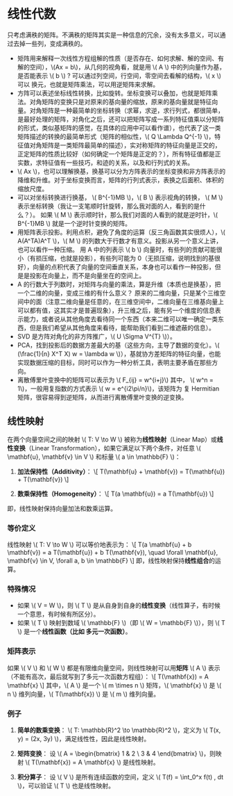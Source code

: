 # 线性代数

只考虑满秩的矩阵。不满秩的矩阵其实是一种信息的冗余，没有太多意义，可以通过去掉一些列，变成满秩的。

- 矩阵用来解释一次线性方程组解的性质（是否存在、如何求解、解的空间、有解的空间），\\(Ax = b\\)，从几何的视角看，就是用 \\( A \\) 中的列向量作为基，是否能表示 \\( b \\) ? 可以通过列空间，行空间，零空间去看解的结构，\\( x \\) 可以 换元，也就是矩阵乘法，可以用逆矩阵来求解。
- 方阵可以表述坐标线性转换，比如旋转。坐标变换可以叠加，也就是矩阵乘法。对角矩阵的变换只是对原来的基向量的缩放，原来的基向量就是特征向量。对角矩阵是一种最简单的坐标转换（求幂，求逆，求行列式，都很简单，是最好处理的矩阵，对角化之后，还可以把矩阵写成一系列特征值乘以分矩阵的形式，类似基矩阵的感觉，在具体的应用中可以看作谱），也代表了这一类矩阵描述的转换的最简单形式（矩阵的相似性，\\( Q \Lambda Q^{-1} \\)，特征值对角矩阵是一类矩阵最简单的描述），实对称矩阵的特征向量是正交的，正定矩阵的性质比较好（如何确定一个矩阵是正定的？），所有特征值都是正实数，求特征值有一些技巧，和迹的关系，以及和行列式的关系。
- \\( Ax \\)，也可以理解换基，换基可以分为方阵表示的坐标变换和非方阵表示的降维和升维。对于坐标变换而言，矩阵的行列式表示，表换之后面积、体积的缩放尺度。
- 可以对坐标转换进行换基， \\( B^{-1}MB \\)，\\( B \\) 表示视角的转换， \\( M \\) 表示坐标转换（我让一支笔顺时针旋转，那么我对面的人，看到的是什么？）。 如果 \\( M \\)  表示顺时针，那么我们对面的人看到的就是逆时针，\\( B^{-1}MB \\) 就是一个逆时针变换的矩阵。
- 用矩阵表示投影。利用点积，避免了角度的运算（反三角函数其实很烦人），\\( A(A^TA)A^T \\)，\\( M \\)  的列数大于行数才有意义。投影从另一个意义上讲，也可以看作一种压缩。 用 A 中的列表示 \\( b \\)  向量时，有些列的贡献可能很小（有损压缩，也就是投影），有些列可能为 0（无损压缩，说明找到的基很好），向量的点积代表了向量的空间垂直关系，本身也可以看作一种投影，但是是投影在向量上，而不是向量坐在的空间上。
- A 的行数大于列数时，对矩阵与向量的乘法，算是升维（本质也是换基），把一个二维的向量，变成三维的有什么意义？ 原来的二维向量，只是某个三维空间中的面（注意二维向量是任意的，在三维空间中，二维向量在三维基向量上可以都有值，这其实才是普遍现象），升三维之后，能有另一个维度的信息表示能力，或者说从其他角度去看待同一个东西（本来二维可以唯一确定一类东西，但是我们希望从其他角度来看待，能帮助我们看到二维遮蔽的信息）。
- SVD 是方阵对角化的非方阵推广，\\( U \Sigma V^{T} \\)）。
- PCA，找到投影后的数据方差最大的基（这些方向，主导了数据的变化）。\\( (\frac{1}{n} X^T X) w = \lambda w \\)），基就协方差矩阵的特征向量，也能实现数据压缩的目标，同时可以作为一种分析工具，表明主要矛盾在那些方向。
- 离散傅里叶变换中的矩阵可以表示为 \\( F_{ij} = w^{i+j}\\) 其中， \\( w^n = 1\\)，一般用复指数的方式表示 \\( w = e^{i2\pi/n}\\)，该矩阵为 复 Hermitian 矩阵，很容易得到逆矩阵，从而进行离散傅里叶变换的逆变换。

## **线性映射**  
在两个向量空间之间的映射 \\( T: V \to W \\) 被称为**线性映射**（Linear Map）或**线性变换**（Linear Transformation），如果它满足以下两个条件，对任意 \\( \mathbf{u}, \mathbf{v} \in V \\) 和标量 \\( a \in \mathbb{F} \\)：

1. **加法保持性（Additivity）**：
   \\[
   T(\mathbf{u} + \mathbf{v}) = T(\mathbf{u}) + T(\mathbf{v})
   \\]

2. **数乘保持性（Homogeneity）**：
   \\[
   T(a \mathbf{u}) = a T(\mathbf{u})
   \\]

即，线性映射保持向量加法和数乘运算。  

### **等价定义**
线性映射 \\( T: V \to W \\) 可以等价地表示为：
\\[
T(a \mathbf{u} + b \mathbf{v}) = a T(\mathbf{u}) + b T(\mathbf{v}), \quad \forall \mathbf{u}, \mathbf{v} \in V, \forall a, b \in \mathbb{F}
\\]
即，线性映射保持**线性组合**的运算。

### **特殊情况**
- 如果 \\( V = W \\)，则 \\( T \\) 是从自身到自身的**线性变换**（线性算子，有时候一个意思，有时候有所区分）。
- 如果 \\( T \\) 映射到数域 \\( \mathbb{F} \\)（即 \\( W = \mathbb{F} \\)），则 \\( T \\) 是一个**线性函数（比如 多元一次函数）**。

### **矩阵表示**
如果 \\( V \\) 和 \\( W \\) 都是有限维向量空间，则线性映射可以用**矩阵** \\( A \\) 表示（不能有高次，最后就写到了多元一次函数方程组）：
\\[
T(\mathbf{x}) = A \mathbf{x}
\\]
其中，\\( A \\) 是一个 \\( m \times n \\) 矩阵，\\( \mathbf{x} \\) 是 \\( n \\) 维列向量，\\( T(\mathbf{x}) \\) 是 \\( m \\) 维列向量。

### **例子**
1. **简单的数乘变换**：
   \\( T: \mathbb{R}^2 \to \mathbb{R}^2 \\)，定义为 \\( T(x, y) = (2x, 3y) \\)，满足线性性，因此是线性映射。

2. **矩阵变换**：
   设 \\( A = \begin{bmatrix} 1 & 2 \\ 3 & 4 \end{bmatrix} \\)，则映射 \\( T(\mathbf{x}) = A \mathbf{x} \\) 是线性映射。

3. **积分算子**：
   设 \\( V \\) 是所有连续函数的空间，定义 \\( T(f) = \int_0^x f(t) \, dt \\)，可以验证 \\( T \\) 也是线性映射。
